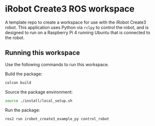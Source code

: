 # iRobot Create3 ROS workspace

A template repo to create a workspace for use with the iRobot Create3 robot. This application uses Python via `rclpy` to control the robot, and is designed to run on a Raspberry Pi 4 running Ubuntu that is connected to the robot.

## Running this workspace

Use the following commands to run this workspace.

Build the package:


```bash
colcon build
```

Source the package environment:

```bash
source ./install/local_setup.sh
```

Run the package:

```bash
ros2 run irobot_create3_example_py control_robot
```